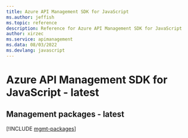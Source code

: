 ```yaml
---
title: Azure API Management SDK for JavaScript
ms.author: jeffish
ms.topic: reference
description: Reference for Azure API Management SDK for JavaScript
author: xirzec
ms.service: apimanagement
ms.data: 08/03/2022
ms.devlang: javascript
---
```

# Azure API Management SDK for JavaScript - latest

## Management packages - latest
[!INCLUDE [mgmt-packages](api-management-mgmt-index.md)]